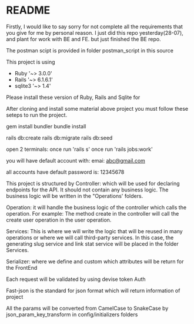 # README

Firstly, I would like to say sorry for not complete all the requirements that you give for me by personal reason. I just did this repo yesterday(28-07), and plant for work with BE and FE. but just finished the BE repo.

The postman scipt is provided in folder postman_script in this source

This project is using
* Ruby '~> 3.0.0'
* Rails '~> 6.1.6.1'
* sqlite3 '~> 1.4'

Please install these version of Ruby, Rails and Sqlite for

After cloning and install some material above project you must follow these seteps to run the project.

gem install bundler
bundle install

rails db:create
rails db:migrate
rails db:seed

open 2 terminals:
once run 'rails s'
once run 'rails jobs:work'

you will have default account with:
emai: abc@gmail.com

all accounts have default password is: 12345678

This project is structured by
Controller: which will be used for declaring endpoints for the API. It should not contain any business logic. The business logic will be written in the "Operations' folders.

Operation: it will handle the business logic of the controller which calls the operation. For example: The method create in the controller will call the create user operation in the user operation.

Services: This is where we will write the logic that will be reused in many operations or where we will call third-party services. In this case, the generating slug service and link stat service will be placed in the folder Services.

Serializer: where we define and custom which attributes will be return for the FrontEnd

Each request will be validated by using devise token Auth

Fast-json is the standard for json format which will return information of project

All the params will be converted from CamelCase to SnakeCase by json_param_key_transform in config/initializers folders



